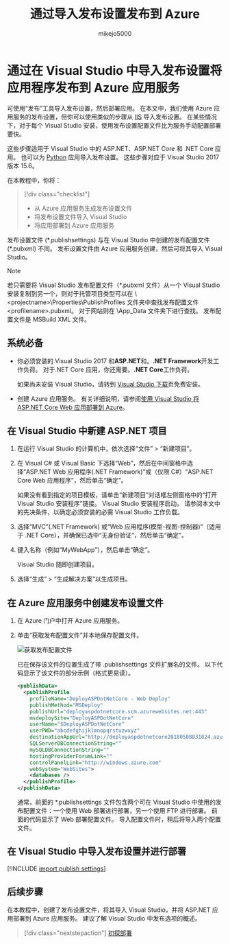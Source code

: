 ﻿---
title: 通过导入发布设置发布到 Azure
ms.description: Create and import a publishing profile to deploy an application from Visual Studio to Azure App Service
ms.date: 05/07/2018
ms.technology: vs-ide-deployment
ms.topic: tutorial
helpviewer_keywords:
- deployment, publish settings
author: mikejo5000
ms.author: mikejo
manager: douge
ms.workload:
- multiple
ms.openlocfilehash: 2b4b0e4ea963f20199267f32a8c87440c8cc350b
ms.sourcegitcommit: c57ae28181ffe14a30731736661bf59c3eff1211
ms.translationtype: HT
ms.contentlocale: zh-CN
ms.lasthandoff: 07/11/2018
ms.locfileid: "38808316"
---
# <a name="publish-an-application-to-azure-app-service-by-importing-publish-settings-in-visual-studio"></a>通过在 Visual Studio 中导入发布设置将应用程序发布到 Azure 应用服务

可使用“发布”工具导入发布设置，然后部署应用。 在本文中，我们使用 Azure 应用服务的发布设置，但你可以使用类似的步骤从 [IIS](../deployment/tutorial-import-publish-settings-iis.md) 导入发布设置。 在某些情况下，对于每个 Visual Studio 安装，使用发布设置配置文件比为服务手动配置部署要快。

这些步骤适用于 Visual Studio 中的 ASP.NET、ASP.NET Core 和 .NET Core 应用。 也可以为 [Python](../python/publishing-python-web-applications-to-azure-from-visual-studio.md) 应用导入发布设置。 这些步骤对应于 Visual Studio 2017 版本 15.6。

在本教程中，你将：

> [!div class="checklist"]
> * 从 Azure 应用服务生成发布设置文件
> * 将发布设置文件导入 Visual Studio
> * 将应用部署到 Azure 应用服务

发布设置文件 (\*.publishsettings) 与在 Visual Studio 中创建的发布配置文件 (\*.pubxml) 不同。 发布设置文件由 Azure 应用服务创建，然后可将其导入 Visual Studio。

> [!NOTE]
> 若只需要将 Visual Studio 发布配置文件（\*.pubxml 文件）从一个 Visual Studio 安装复制到另一个，则对于托管项目类型可以在 \\<projectname\>\Properties\PublishProfiles 文件夹中查找发布配置文件 \<profilename\>.pubxml。 对于网站则在 \App_Data 文件夹下进行查找。 发布配置文件是 MSBuild XML 文件。

## <a name="prerequisites"></a>系统必备

* 你必须安装的 Visual Studio 2017 和**ASP.NET**和。**.NET Framework**开发工作负荷。 对于.NET Core 应用，你还需要。**.NET Core**工作负荷。

    如果尚未安装 Visual Studio，请转到 [Visual Studio 下载](https://visualstudio.microsoft.com/downloads/?utm_medium=microsoft&utm_source=docs.microsoft.com&utm_campaign=button+cta&utm_content=download+vs2017)页免费安装。

* 创建 Azure 应用服务。 有关详细说明，请参阅[使用 Visual Studio 将 ASP.NET Core Web 应用部署到 Azure](/aspnet/core/tutorials/publish-to-azure-webapp-using-vs)。

## <a name="create-a-new-aspnet-project-in-visual-studio"></a>在 Visual Studio 中新建 ASP.NET 项目

1. 在运行 Visual Studio 的计算机中，依次选择“文件” > “新建项目”。

1. 在 Visual C# 或 Visual Basic 下选择“Web”，然后在中间窗格中选择“ASP.NET Web 应用程序(.NET Framework)”或（仅限 C#）“ASP.NET Core Web 应用程序”，然后单击“确定”。

    如果没有看到指定的项目模板，请单击“新建项目”对话框左侧窗格中的“打开 Visual Studio 安装程序”链接。 Visual Studio 安装程序启动。 请参阅本文中的先决条件，以确定必须安装的必需 Visual Studio 工作负载。

1. 选择“MVC”(.NET Framework) 或“Web 应用程序(模型-视图-控制器)”（适用于 .NET Core），并确保已选中“无身份验证”，然后单击“确定”。

1. 键入名称（例如“MyWebApp”），然后单击“确定”。

    Visual Studio 随即创建项目。

1. 选择“生成” > “生成解决方案”以生成项目。

## <a name="create-the-publish-settings-file-in-azure-app-service"></a>在 Azure 应用服务中创建发布设置文件

1. 在 Azure 门户中打开 Azure 应用服务。

1. 单击“获取发布配置文件”并本地保存配置文件。

    ![获取发布配置文件](../deployment/media/tutorial-azure-app-service-get-publish-profile.png)

    已在保存该文件的位置生成了带 .publishsettings 文件扩展名的文件。 以下代码显示了该文件的部分示例（格式更易读）。

    ```xml
    <publishData>
      <publishProfile
        profileName="DeployASPDotNetCore - Web Deploy"
        publishMethod="MSDeploy"
        publishUrl="deployaspdotnetcore.scm.azurewebsites.net:443"
        msdeploySite="DeployASPDotNetCore"
        userName="$DeployASPDotNetCore"
        userPWD="abcdefghijklmnopqrstuzwxyz"
        destinationAppUrl="http://deployaspdotnetcore20180508031824.azurewebsites.net"
        SQLServerDBConnectionString=""
        mySQLDBConnectionString=""
        hostingProviderForumLink=""
        controlPanelLink="http://windows.azure.com"
        webSystem="WebSites">
        <databases />
      </publishProfile>
    </publishData>
    ```
    通常，前面的 *.publishsettings 文件包含两个可在 Visual Studio 中使用的发布配置文件：一个使用 Web 部署进行部署，另一个使用 FTP 进行部署。 前面的代码显示了 Web 部署配置文件。 导入配置文件时，稍后将导入两个配置文件。

## <a name="import-the-publish-settings-in-visual-studio-and-deploy"></a>在 Visual Studio 中导入发布设置并进行部署

[!INCLUDE [import publish settings](../deployment/includes/import-publish-settings-vs.md)]

## <a name="next-steps"></a>后续步骤

在本教程中，创建了发布设置文件，将其导入 Visual Studio，并将 ASP.NET 应用部署到 Azure 应用服务。 建议了解 Visual Studio 中发布选项的概述。

> [!div class="nextstepaction"]
> [初探部署](../deployment/deploying-applications-services-and-components.md)
